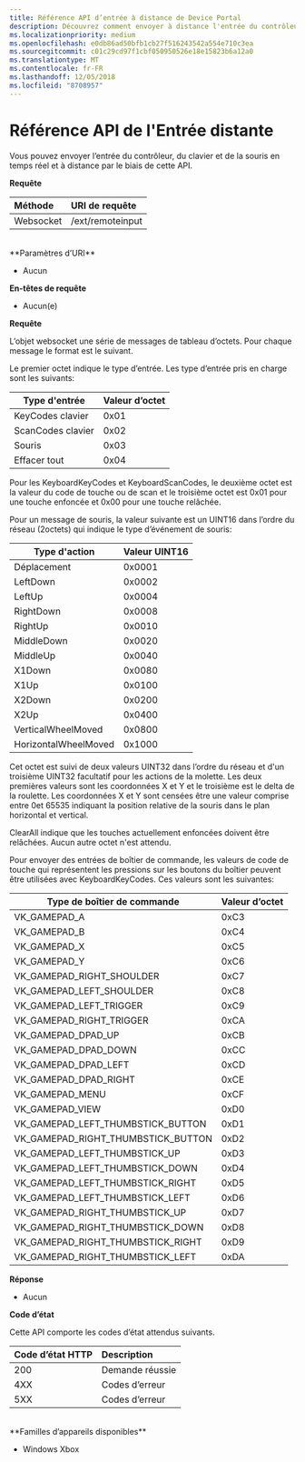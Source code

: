 ```yaml
---
title: Référence API d’entrée à distance de Device Portal
description: Découvrez comment envoyer à distance l'entrée du contrôleur, du clavier et de la souris sur une Xbox.
ms.localizationpriority: medium
ms.openlocfilehash: e0db86ad50bfb1cb27f516243542a554e710c3ea
ms.sourcegitcommit: c01c29cd97f1cbf050950526e18e15823b6a12a0
ms.translationtype: MT
ms.contentlocale: fr-FR
ms.lasthandoff: 12/05/2018
ms.locfileid: "8708957"
---
```

# <a name="remote-input-api-reference"></a>Référence API de l'Entrée distante   
Vous pouvez envoyer l’entrée du contrôleur, du clavier et de la souris en temps réel et à distance par le biais de cette API.

**Requête**

Méthode      | URI de requête
:------     | :-----
Websocket | /ext/remoteinput
<br />
**Paramètres d’URI**

- Aucun

**En-têtes de requête**

- Aucun(e)

**Requête**

L’objet websocket une série de messages de tableau d’octets. Pour chaque message le format est le suivant.

Le premier octet indique le type d’entrée. Les type d’entrée pris en charge sont les suivants:

| Type d'entrée        | Valeur d’octet |
|------------|-------------|
KeyCodes clavier | 0x01
ScanCodes clavier | 0x02
Souris | 0x03
Effacer tout | 0x04

Pour les KeyboardKeyCodes et KeyboardScanCodes, le deuxième octet est la valeur du code de touche ou de scan et le troisième octet est 0x01 pour une touche enfoncée et 0x00 pour une touche relâchée.

Pour un message de souris, la valeur suivante est un UINT16 dans l’ordre du réseau (2octets) qui indique le type d’événement de souris:

| Type d'action        | Valeur UINT16 |
|------------|-------------|
Déplacement | 0x0001
LeftDown | 0x0002
LeftUp | 0x0004
RightDown | 0x0008
RightUp | 0x0010
MiddleDown | 0x0020
MiddleUp | 0x0040
X1Down | 0x0080
X1Up | 0x0100
X2Down | 0x0200
X2Up | 0x0400
VerticalWheelMoved | 0x0800
HorizontalWheelMoved | 0x1000

Cet octet est suivi de deux valeurs UINT32 dans l’ordre du réseau et d'un troisième UINT32 facultatif pour les actions de la molette. Les deux premières valeurs sont les coordonnées X et Y et le troisième est le delta de la roulette. Les coordonnées X et Y sont censées être une valeur comprise entre 0et 65535 indiquant la position relative de la souris dans le plan horizontal et vertical.

ClearAll indique que les touches actuellement enfoncées doivent être relâchées. Aucun autre octet n'est attendu.

Pour envoyer des entrées de boîtier de commande, les valeurs de code de touche qui représentent les pressions sur les boutons du boîtier peuvent être utilisées avec KeyboardKeyCodes. Ces valeurs sont les suivantes:

| Type de boîtier de commande        | Valeur d’octet |
|------------|-------------|
VK_GAMEPAD_A                       |  0xC3
VK_GAMEPAD_B                       |  0xC4
VK_GAMEPAD_X                       |  0xC5
VK_GAMEPAD_Y                       |  0xC6
VK_GAMEPAD_RIGHT_SHOULDER          |  0xC7
VK_GAMEPAD_LEFT_SHOULDER           |  0xC8
VK_GAMEPAD_LEFT_TRIGGER            |  0xC9
VK_GAMEPAD_RIGHT_TRIGGER           |  0xCA
VK_GAMEPAD_DPAD_UP                 |  0xCB
VK_GAMEPAD_DPAD_DOWN               |  0xCC
VK_GAMEPAD_DPAD_LEFT               |  0xCD
VK_GAMEPAD_DPAD_RIGHT              |  0xCE
VK_GAMEPAD_MENU                    |  0xCF
VK_GAMEPAD_VIEW                    |  0xD0
VK_GAMEPAD_LEFT_THUMBSTICK_BUTTON  |  0xD1
VK_GAMEPAD_RIGHT_THUMBSTICK_BUTTON |  0xD2
VK_GAMEPAD_LEFT_THUMBSTICK_UP      |  0xD3
VK_GAMEPAD_LEFT_THUMBSTICK_DOWN    |  0xD4
VK_GAMEPAD_LEFT_THUMBSTICK_RIGHT   |  0xD5
VK_GAMEPAD_LEFT_THUMBSTICK_LEFT    |  0xD6
VK_GAMEPAD_RIGHT_THUMBSTICK_UP     |  0xD7
VK_GAMEPAD_RIGHT_THUMBSTICK_DOWN   |  0xD8
VK_GAMEPAD_RIGHT_THUMBSTICK_RIGHT  |  0xD9
VK_GAMEPAD_RIGHT_THUMBSTICK_LEFT   |  0xDA


**Réponse**   

- Aucun

**Code d’état**

Cette API comporte les codes d’état attendus suivants.

Code d’état HTTP      | Description
:------     | :-----
200 | Demande réussie
4XX | Codes d’erreur
5XX | Codes d’erreur

<br />
**Familles d’appareils disponibles**

* Windows Xbox